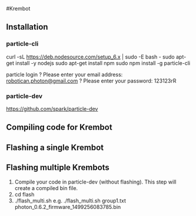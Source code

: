 #Krembot

## Installation

### particle-cli
curl -sL https://deb.nodesource.com/setup_6.x | sudo -E bash -
sudo apt-get install -y nodejs
sudo apt-get install npm
sudo npm install -g particle-cli

particle login
? Please enter your email address: robotican.photon@gmail.com
? Please enter your password: 123123rR

### particle-dev
https://github.com/spark/particle-dev

## Compiling code for Krembot

## Flashing a single Krembot

## Flashing multiple Krembots
1. Compile your code in particle-dev (without flashing). This step will create a compiled bin file.
2. cd flash
3. ./flash_multi.sh <group file path> <bin file path>
e.g.
./flash_multi.sh group1.txt photon_0.6.2_firmware_1499256083785.bin

